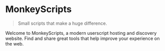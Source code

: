 # MonkeyScripts
> Small scripts that make a huge difference.

Welcome to MonkeyScripts, a modern userscript hosting and discovery website. Find and share great tools that help improve your experience on the web.
